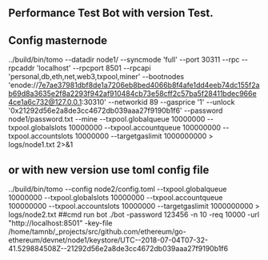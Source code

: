 ## Performance Test Bot with version Test.
## Config masternode
../build/bin/tomo --datadir node1/ --syncmode 'full' --port 30311 --rpc --rpcaddr 'localhost' --rpcport 8501 --rpcapi 'personal,db,eth,net,web3,txpool,miner' --bootnodes 'enode://7e7ae37981dbf8de1a7206eb8bed4066b8f4afe1dd4eeb74dc155f2ab69d8a3635e2f8a2293f942af910484cb73e58cff2c57ba5f28411bdec966e4ce1a6c732@127.0.0.1:30310' --networkid 89 --gasprice '1' --unlock '0x21292d56e2a8de3cc4672db039aaa27f9190b1f6' --password node1/password.txt --mine  --txpool.globalqueue 10000000 --txpool.globalslots 10000000 --txpool.accountqueue 100000000 --txpool.accountslots 10000000 --targetgaslimit 1000000000 > logs/node1.txt 2>&1
## or with new version use toml config file
../build/bin/tomo --config node2/config.toml  --txpool.globalqueue 10000000 --txpool.globalslots 10000000 --txpool.accountqueue 100000000 --txpool.accountslots 10000000 --targetgaslimit 1000000000 > logs/node2.txt
##cmd run bot
./bot -password 123456 -n 10 -req 10000 -url "http://localhost:8501" -key-file /home/tamnb/_projects/src/github.com/ethereum/go-ethereum/devnet/node1/keystore/UTC--2018-07-04T07-32-41.529884508Z--21292d56e2a8de3cc4672db039aaa27f9190b1f6